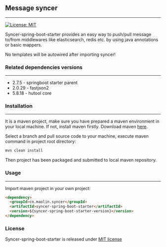 ## Message syncer
***
[![License: MIT](https://img.shields.io/badge/License-MIT-brightgreen.svg)](https://opensource.org/licenses/MIT)

Syncer-spring-boot-starter provides an easy way to push/pull message to/from middlewares
 like elasticsearch, redis etc. by using java annotations or basic mappers. 

No templates will be autowired after importing syncer!

### Related dependencies versions
***
* 2.7.5 - springboot starter parent
* 2.0.29 - fastjson2
* 5.8.18 - hutool core

### Installation
***
It is a maven project, make sure you have prepared a maven environment in your local machine.
If not, install maven firstly. Download maven [here](https://maven.apache.org/download.cgi).

Select a branch and pull source code to your machine, execute maven command in project root directory:
```html
mvn clean install
```

Then project has been packaged and submitted to local maven repository.

### Usage
***
Import maven project in your own project:
```html
<dependency>
  <groupId>cn.maolin.syncer</groupId>
  <artifactId>syncer-spring-boot-starter</artifactId>
  <version>${syncer-spring-boot-starter-version}</version>
</dependency>
```

### License
Syncer-spring-boot-starter is released under [MIT license](https://opensource.org/licenses/MIT)

